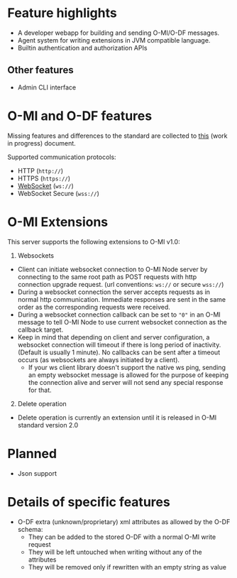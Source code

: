 Feature highlights
==================

* A developer webapp for building and sending O-MI/O-DF messages.
* Agent system for writing extensions in JVM compatible language.
* Builtin authentication and authorization APIs

Other features
--------------

* Admin CLI interface

O-MI and O-DF features
======================

Missing features and differences to the standard are collected to [this](https://docs.google.com/spreadsheets/d/1duj-cX7dL9QR0igVMLNq9cBytSA196Ogiby-MWMetGw/edit?pref=2&pli=1#gid=1927687927) (work in progress) document.

Supported communication protocols:

* HTTP (`http://`)
* HTTPS (`https://`)
* [WebSocket](#o-mi-extensions) (`ws://`)
* WebSocket Secure (`wss://`)

O-MI Extensions
===============

This server supports the following extensions to O-MI v1.0:

1. Websockets
  * Client can initiate websocket connection to O-MI Node server by connecting to the same root path as POST requests with http connection upgrade request. (url conventions: `ws://` or secure `wss://`)
  * During a websocket connection the server accepts requests as in normal http communication. Immediate responses are sent in the same order as the corresponding requests were received.
  * During a websocket connection callback can be set to `"0"` in an O-MI message to tell O-MI Node to use current websocket connection as the callback target.
  * Keep in mind that depending on client and server configuration, a websocket connection will timeout if there is long period of inactivity. (Default is usually 1 minute). No callbacks can be sent after a timeout occurs (as websockets are always initiated by a client).
    - If your ws client library doesn't support the native ws ping, sending an empty websocket message is allowed for the purpose of keeping the connection alive and server will not send any special response for that.
2. Delete operation
  * Delete operation is currently an extension until it is released in O-MI standard version 2.0


Planned
=======

* Json support

Details of specific features
============================

* O-DF extra (unknown/proprietary) xml attributes as allowed by the O-DF schema:
   - They can be added to the stored O-DF with a normal O-MI write request
   - They will be left untouched when writing without any of the attributes
   - They will be removed only if rewritten with an empty string as value
